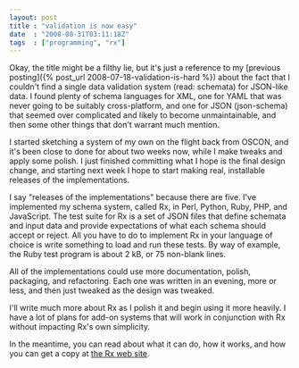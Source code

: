 ```yaml
---
layout: post
title : "validation is now easy"
date  : "2008-08-31T03:11:18Z"
tags  : ["programming", "rx"]
---
```

Okay, the title might be a filthy lie, but it's just a reference to my
[previous posting]({% post_url 2008-07-18-validation-is-hard %}) about the fact
that I couldn't find a single data validation system (read: schemata) for
JSON-like data.  I found plenty of schema languages for XML, one for YAML that
was never going to be suitably cross-platform, and one for JSON (json-schema)
that seemed over complicated and likely to become unmaintainable, and then some
other things that don't warrant much mention.

I started sketching a system of my own on the flight back from OSCON, and it's
been close to done for about two weeks now, while I make tweaks and apply some
polish.  I just finished committing what I hope is the final design change, and
starting next week I hope to start making real, installable releases of the
implementations.

I say "releases of the implementations" because there are five.  I've
implemented my schema system, called Rx, in Perl, Python, Ruby, PHP, and
JavaScript.  The test suite for Rx is a set of JSON files that define schemata
and input data and provide expectations of what each schema should accept or
reject.  All you have to do to implement Rx in your language of choice is write
something to load and run these tests.  By way of example, the Ruby test
program is about 2 kB, or 75 non-blank lines.

All of the implementations could use more documentation, polish, packaging, and
refactoring.  Each one was written in an evening, more or less, and then just
tweaked as the design was tweaked.

I'll write much more about Rx as I polish it and begin using it more heavily.
I have a lot of plans for add-on systems that will work in conjunction with Rx
without impacting Rx's own simplicity.

In the meantime, you can read about what it can do, how it works, and how you
can get a copy at [the Rx web site](http://rjbs.manxome.org/rx/).

